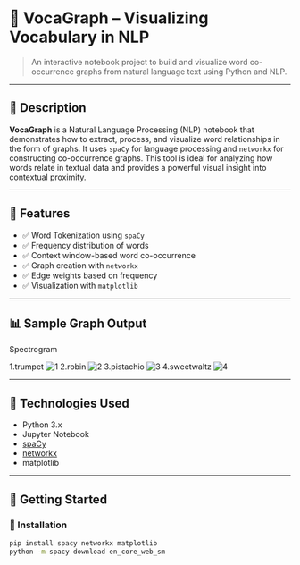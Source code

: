 # 🧠 VocaGraph – Visualizing Vocabulary in NLP

> An interactive notebook project to build and visualize word co-occurrence graphs from natural language text using Python and NLP.

---

## 📄 Description

**VocaGraph** is a Natural Language Processing (NLP) notebook that demonstrates how to extract, process, and visualize word relationships in the form of graphs. It uses `spaCy` for language processing and `networkx` for constructing co-occurrence graphs. This tool is ideal for analyzing how words relate in textual data and provides a powerful visual insight into contextual proximity.

---

## 🔧 Features

- ✅ Word Tokenization using `spaCy`
- ✅ Frequency distribution of words
- ✅ Context window-based word co-occurrence
- ✅ Graph creation with `networkx`
- ✅ Edge weights based on frequency
- ✅ Visualization with `matplotlib`

---

## 📊 Sample Graph Output

Spectrogram


1.trumpet
![1](https://github.com/user-attachments/assets/43010df2-5ce7-4cbb-bbba-4afb652a6fb5)
2.robin
![2](https://github.com/user-attachments/assets/e89d7470-48aa-4ace-a44d-81d7e8261c20)
3.pistachio
![3](https://github.com/user-attachments/assets/db588b99-d445-4f38-a9ab-1a532e49dc44)
4.sweetwaltz
![4](https://github.com/user-attachments/assets/1e91f20c-b9f1-46e2-badc-c3ff69ef4ce3)

---

## 🧠 Technologies Used

- Python 3.x
- Jupyter Notebook
- [spaCy](https://spacy.io/)
- [networkx](https://networkx.org/)
- matplotlib

---


## 🚀 Getting Started

### 🔧 Installation
```bash
pip install spacy networkx matplotlib
python -m spacy download en_core_web_sm
